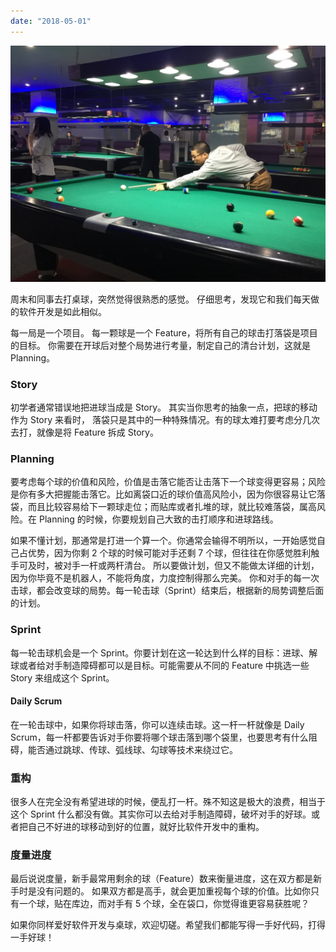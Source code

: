 ```yaml
---
date: "2018-05-01"
---
```


<img src="/_image/image_2023-11-06-10-55-10.png" alt="">

周末和同事去打桌球，突然觉得很熟悉的感觉。
仔细思考，发现它和我们每天做的软件开发是如此相似。

每一局是一个项目。
每一颗球是一个 Feature，将所有自己的球击打落袋是项目的目标。
你需要在开球后对整个局势进行考量，制定自己的清台计划，这就是 Planning。

### Story

初学者通常错误地把进球当成是 Story。
其实当你思考的抽象一点，把球的移动作为 Story 来看时， 落袋只是其中的一种特殊情况。有的球太难打要考虑分几次去打，就像是将 Feature 拆成 Story。

### Planning

要考虑每个球的价值和风险，价值是击落它能否让击落下一个球变得更容易；风险是你有多大把握能击落它。比如离袋口近的球价值高风险小，因为你很容易让它落袋，而且比较容易给下一颗球走位；而贴库或者扎堆的球，就比较难落袋，属高风险。在 Planning 的时候，你要规划自己大致的击打顺序和进球路线。

如果不懂计划，那通常是打进一个算一个。你通常会输得不明所以，一开始感觉自己占优势，因为你剩 2 个球的时候可能对手还剩 7 个球，但往往在你感觉胜利触手可及时，被对手一杆或两杆清台。
所以要做计划，但又不能做太详细的计划，因为你毕竟不是机器人，不能将角度，力度控制得那么完美。
你和对手的每一次击球，都会改变球的局势。每一轮击球（Sprint）结束后，根据新的局势调整后面的计划。

### Sprint

每一轮击球机会是一个 Sprint。你要计划在这一轮达到什么样的目标：进球、解球或者给对手制造障碍都可以是目标。可能需要从不同的 Feature 中挑选一些 Story 来组成这个 Sprint。

#### Daily Scrum

在一轮击球中，如果你将球击落，你可以连续击球。这一杆一杆就像是 Daily Scrum，每一杆都要告诉对手你要将哪个球击落到哪个袋里，也要思考有什么阻碍，能否通过跳球、传球、弧线球、勾球等技术来绕过它。

### 重构

很多人在完全没有希望进球的时候，便乱打一杆。殊不知这是极大的浪费，相当于这个 Sprint 什么都没有做。其实你可以去给对手制造障碍，破坏对手的好球。或者把自己不好进的球移动到好的位置，就好比软件开发中的重构。

### 度量进度

最后说说度量，新手最常用剩余的球（Feature）数来衡量进度，这在双方都是新手时是没有问题的。
如果双方都是高手，就会更加重视每个球的价值。比如你只有一个球，贴在库边，而对手有 5 个球，全在袋口，你觉得谁更容易获胜呢？

如果你同样爱好软件开发与桌球，欢迎切磋。希望我们都能写得一手好代码，打得一手好球！
